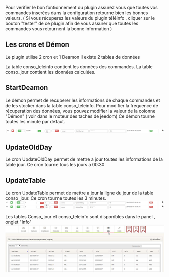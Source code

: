 
Pour verifier le bon fontionnement du plugin assurez vous que toutes vos commandes inserées dans la configuration retourne bien les bonnes valeurs. 
( Si vous récuperez les valeurs du plugin téléinfo , cliquer sur le bouton "tester" de ce plugin afin de vous assurer que toutes les commandes vous retournent la bonne information ) 

## Les crons et Démon

Le plugin utilise 2 cron et 1 Deamon 
Il existe 2 tables de données 

La table conso_teleinfo contient les données des commandes.
La table conso_jour contient les données calculées.


## StartDeamon
Le démon permet de recuperer les informations de chaque commandes et de les stocker dans la table conso_teleinfo. 
Pour modifier la frequence de récuperation des données, vous pouvez modifier la valeur de la colonne "Démon"  ( voir dans le moteur des taches de jeedom) 
Ce démon tourne toutes les minute par défaut. 

![deamon](./images/deamon.jpg)

## UpdateOldDay
Le cron UpdateOldDay permet de mettre a jour toutes les informations de la table jour.
Ce cron tourne tous les jours a 00:30 

## UpdateTable
Le cron UpdateTable permet de mettre a jour la ligne du jour de la table conso_jour.
Ce cron tourne toutes les 3 minutes. 
![Cron](./images/cron.jpg)


Les tables Conso_jour et conso_teleinfo sont disponibles dans le panel , onglet "Info" 
![onglet_info](./images/onglet_info.jpg)

